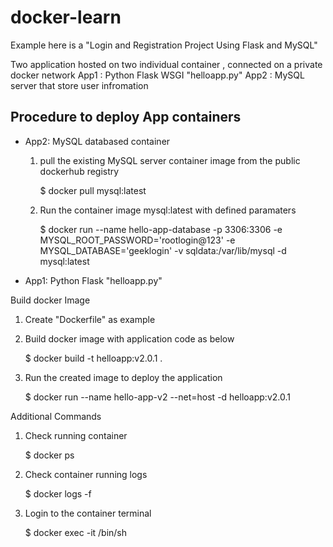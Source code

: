 # docker-learn

Example here is a "Login and Registration Project Using Flask and MySQL"

Two application hosted on two individual container , connected on a private docker network
App1 : Python Flask WSGI "helloapp.py" 
App2 : MySQL server that store user infromation

Procedure to deploy App containers
----------------------------------
- App2: MySQL databased container

  1. pull the existing  MySQL server container image from the public dockerhub registry

     $ docker pull mysql:latest
  3. Run the container image mysql:latest with defined paramaters

     $ docker run --name hello-app-database -p 3306:3306  -e MYSQL_ROOT_PASSWORD='rootlogin@123' -e MYSQL_DATABASE='geeklogin' -v sqldata:/var/lib/mysql -d mysql:latest

- App1: Python Flask "helloapp.py"
  
Build docker Image
1. Create "Dockerfile"  as example
2. Build docker image with application code as below

   $ docker build -t helloapp:v2.0.1 .
4. Run the created image to deploy the application

   $ docker run --name hello-app-v2 --net=host -d helloapp:v2.0.1

Additional Commands
1. Check running container

   $ docker ps

3. Check container running logs

   $ docker logs -f <container name>

5. Login to the container terminal

   $ docker exec -it <container name> /bin/sh
